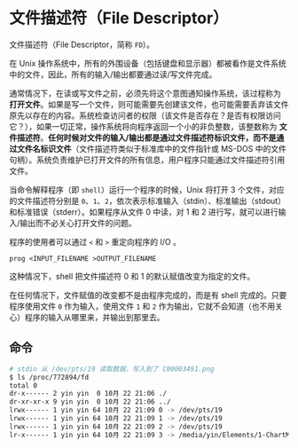 # 文件描述符（File Descriptor）

文件描述符（File Descriptor，简称 `FD`）。

在 Unix 操作系统中，所有的外围设备（包括键盘和显示器）都被看作是文件系统中的文件，因此，所有的输入/输出都要通过读/写文件完成。

通常情况下，在读或写文件之前，必须先将这个意图通知操作系统，该过程称为 **打开文件**。如果是写一个文件，则可能需要先创建该文件，也可能需要丢弃该文件原先以存在的内容。系统检查访问者的权限（该文件是否存在？是否有权限访问它？），如果一切正常，操作系统将向程序返回一个小的非负整数，该整数称为 **文件描述符**。**任何时候对文件的输入/输出都是通过文件描述符标识文件，而不是通过文件名标识文件**（文件描述符类似于标准库中的文件指针或 MS-DOS 中的文件句柄）。系统负责维护已打开文件的所有信息，用户程序只能通过文件描述符引用文件。

当命令解释程序（即 `shell`）运行一个程序的时候，Unix 将打开 3 个文件，对应的文件描述符分别是 `0`、`1`、`2`，依次表示标准输入（stdin）、标准输出（stdout）和标准错误（stderr）。如果程序从文件 0 中读，对 1 和 2 进行写，就可以进行输入/输出而不必关心打开文件的问题。

程序的使用者可以通过 `<` 和 `>` 重定向程序的 I/O 。

```shell
prog <INPUT_FILENAME >OUTPUT_FILENAME
```

这种情况下，shell 把文件描述符 0 和 1 的默认赋值改变为指定的文件。

在任何情况下，文件赋值的改变都不是由程序完成的，而是有 shell 完成的。只要程序使用文件 `0` 作为输入，使用文件 `1` 和 `2` 作为输出，它就不会知道（也不用关心）程序的输入从哪里来，并输出到那里去。

## 命令

```bash
# stdin 从 /dev/pts/19 读取数据，写入到了 C00003491.png
$ ls /proc/772894/fd
total 0
dr-x------ 2 yin yin  0 10月 22 21:06 ./
dr-xr-xr-x 9 yin yin  0 10月 22 21:06 ../
lrwx------ 1 yin yin 64 10月 22 21:09 0 -> /dev/pts/19
lrwx------ 1 yin yin 64 10月 22 21:09 1 -> /dev/pts/19
lrwx------ 1 yin yin 64 10月 22 21:09 2 -> /dev/pts/19
lr-x------ 1 yin yin 64 10月 22 21:09 3 -> /media/yin/Elements/1-ChartMap_v2_en/L12/R00001b92/C00003491.png
```